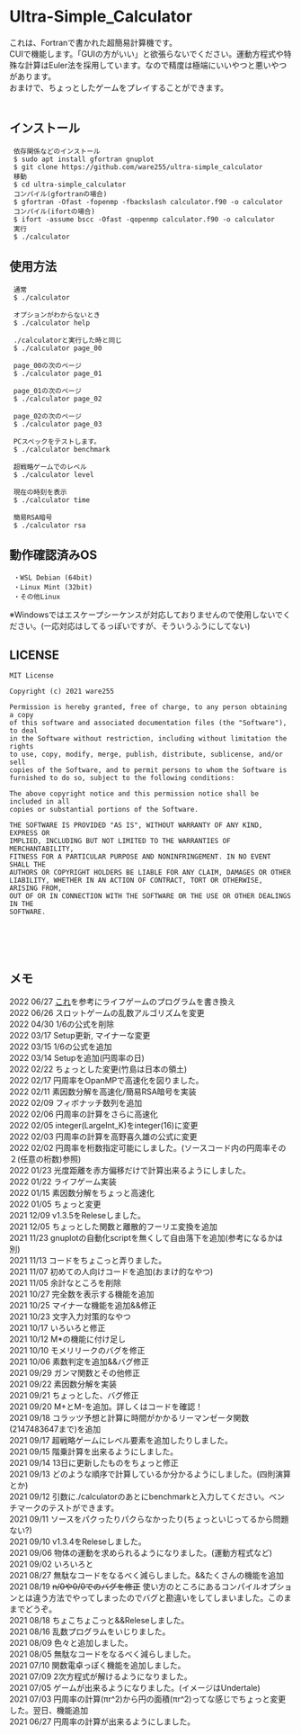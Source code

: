 # Ultra-Simple_Calculator
これは、Fortranで書かれた超簡易計算機です。<br>
CUIで機能します。「GUIの方がいい」と欲張らないでください。運動方程式や特殊な計算はEuler法を採用しています。なので精度は極端にいいやつと悪いやつがあります。<br>
おまけで、ちょっとしたゲームをプレイすることができます。<br><br>
## インストール
     依存関係などのインストール
     $ sudo apt install gfortran gnuplot
     $ git clone https://github.com/ware255/ultra-simple_calculator
     移動
     $ cd ultra-simple_calculator
     コンパイル(gfortranの場合)
     $ gfortran -Ofast -fopenmp -fbackslash calculator.f90 -o calculator
     コンパイル(ifortの場合)
     $ ifort -assume bscc -Ofast -qopenmp calculator.f90 -o calculator
     実行
     $ ./calculator
## 使用方法
     通常
     $ ./calculator
     
     オプションがわからないとき
     $ ./calculator help
     
     ./calculatorと実行した時と同じ
     $ ./calculator page_00
     
     page_00の次のページ
     $ ./calculator page_01
     
     page_01の次のページ
     $ ./calculator page_02
     
     page_02の次のページ
     $ ./calculator page_03
     
     PCスペックをテストします。
     $ ./calculator benchmark
     
     超戦略ゲームでのレベル
     $ ./calculator level

     現在の時刻を表示
     $ ./calculator time

     簡易RSA暗号
     $ ./calculator rsa
## 動作確認済みOS
     ・WSL Debian (64bit)
     ・Linux Mint (32bit)
     ・その他Linux
※Windowsではエスケープシーケンスが対応しておりませんので使用しないでください。(一応対応はしてるっぽいですが、そういうふうにしてない)
## LICENSE
```
MIT License

Copyright (c) 2021 ware255

Permission is hereby granted, free of charge, to any person obtaining a copy
of this software and associated documentation files (the "Software"), to deal
in the Software without restriction, including without limitation the rights
to use, copy, modify, merge, publish, distribute, sublicense, and/or sell
copies of the Software, and to permit persons to whom the Software is
furnished to do so, subject to the following conditions:

The above copyright notice and this permission notice shall be included in all
copies or substantial portions of the Software.

THE SOFTWARE IS PROVIDED "AS IS", WITHOUT WARRANTY OF ANY KIND, EXPRESS OR
IMPLIED, INCLUDING BUT NOT LIMITED TO THE WARRANTIES OF MERCHANTABILITY,
FITNESS FOR A PARTICULAR PURPOSE AND NONINFRINGEMENT. IN NO EVENT SHALL THE
AUTHORS OR COPYRIGHT HOLDERS BE LIABLE FOR ANY CLAIM, DAMAGES OR OTHER
LIABILITY, WHETHER IN AN ACTION OF CONTRACT, TORT OR OTHERWISE, ARISING FROM,
OUT OF OR IN CONNECTION WITH THE SOFTWARE OR THE USE OR OTHER DEALINGS IN THE
SOFTWARE.
```
<br><br><br>
## メモ
2022 06/27 [これ](https://qiita.com/sage-git/items/5c668a78d75a1b0aaaf1)を参考にライフゲームのプログラムを書き換え<br>
2022 06/26 スロットゲームの乱数アルゴリズムを変更<br>
2022 04/30 1/6の公式を削除<br>
2022 03/17 Setup更新, マイナーな変更<br>
2022 03/15 1/6の公式を追加<br>
2022 03/14 Setupを追加(円周率の日)<br>
2022 02/22 ちょっとした変更(竹島は日本の領土)<br>
2022 02/17 円周率をOpanMPで高速化を図りました。<br>
2022 02/11 素因数分解を高速化/簡易RSA暗号を実装<br>
2022 02/09 フィボナッチ数列を追加<br>
2022 02/06 円周率の計算をさらに高速化<br>
2022 02/05 integer(LargeInt_K)をinteger(16)に変更<br>
2022 02/03 円周率の計算を高野喜久雄の公式に変更<br>
2022 02/02 円周率を桁数指定可能にしました。(ソースコード内の円周率その２(任意の桁数)参照)<br>
2022 01/23 光度距離を赤方偏移だけで計算出来るようにしました。<br>
2022 01/22 ライフゲーム実装<br>
2022 01/15 素因数分解をちょっと高速化<br>
2022 01/05 ちょっと変更<br>
2021 12/09 v1.3.5をReleseしました。<br>
2021 12/05 ちょっとした関数と離散的フーリエ変換を追加<br>
2021 11/23 gnuplotの自動化scriptを無くして自由落下を追加(参考になるかは別)<br>
2021 11/13 コードをちょこっと弄りました。<br>
2021 11/07 初めての人向けコードを追加(おまけ的なやつ)<br>
2021 11/05 余計なところを削除<br>
2021 10/27 完全数を表示する機能を追加<br>
2021 10/25 マイナーな機能を追加&&修正<br>
2021 10/23 文字入力対策的なやつ<br>
2021 10/17 いろいろと修正<br>
2021 10/12 M*の機能に付け足し<br>
2021 10/10 モメリリークのバグを修正<br>
2021 10/06 素数判定を追加&&バグ修正<br>
2021 09/29 ガンマ関数とその他修正<br>
2021 09/22 素因数分解を実装<br>
2021 09/21 ちょっとした、バグ修正<br>
2021 09/20 M+とM-を追加。詳しくはコードを確認！<br>
2021 09/18 コラッツ予想と計算に時間がかかるリーマンゼータ関数(2147483647まで)を追加<br>
2021 09/17 超戦略ゲームにレベル要素を追加したりしました。<br>
2021 09/15 階乗計算を出来るようにしました。<br>
2021 09/14 13日に更新したものをちょっと修正<br>
2021 09/13 どのような順序で計算しているか分かるようにしました。(四則演算とか)<br>
2021 09/12 引数に./calculatorのあとにbenchmarkと入力してください。ベンチマークのテストができます。<br>
2021 09/11 ソースをパクったりパクらなかったり(ちょっといじってるから問題ない?)<br>
2021 09/10 v1.3.4をReleseしました。<br>
2021 09/06 物体の運動を求められるようになりました。(運動方程式など)<br>
2021 09/02 いろいろと<br>
2021 08/27 無駄なコードをなるべく減らしました。&&たくさんの機能を追加<br>
2021 08/19 ~~n/0や0/0でのバグを修正~~ 使い方のところにあるコンパイルオプションとは違う方法でやってしまったのでバグと勘違いをしてしまいました。このままでどうぞ。<br>
2021 08/18 ちょこちょこっと&&Releseしました。<br>
2021 08/16 乱数プログラムをいじりました。<br>
2021 08/09 色々と追加しました。<br>
2021 08/05 無駄なコードをなるべく減らしました。<br>
2021 07/10 関数電卓っぽく機能を追加しました。<br>
2021 07/09 2次方程式が解けるようになりました。<br>
2021 07/05 ゲームが出来るようになりました。(イメージはUndertale)<br>
2021 07/03 円周率の計算(πr^2)から円の面積(πr^2)ってな感じでちょっと変更した。翌日、機能追加<br>
2021 06/27 円周率の計算が出来るようにしました。
